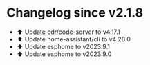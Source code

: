 # Changelog since v2.1.8
- ⬆️ Update cdr/code-server to v4.17.1 
- ⬆️ Update home-assistant/cli to v4.28.0 
- ⬆️ Update esphome to v2023.9.1 
- ⬆️ Update esphome to v2023.9.0 
